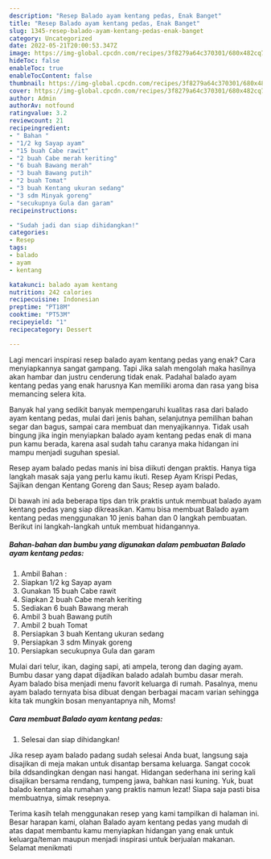 ```yaml
---
description: "Resep Balado ayam kentang pedas, Enak Banget"
title: "Resep Balado ayam kentang pedas, Enak Banget"
slug: 1345-resep-balado-ayam-kentang-pedas-enak-banget
category: Uncategorized
date: 2022-05-21T20:00:53.347Z
image: https://img-global.cpcdn.com/recipes/3f8279a64c370301/680x482cq70/balado-ayam-kentang-pedas-foto-resep-utama.jpg
hideToc: false
enableToc: true
enableTocContent: false
thumbnail: https://img-global.cpcdn.com/recipes/3f8279a64c370301/680x482cq70/balado-ayam-kentang-pedas-foto-resep-utama.jpg
cover: https://img-global.cpcdn.com/recipes/3f8279a64c370301/680x482cq70/balado-ayam-kentang-pedas-foto-resep-utama.jpg
author: Admin
authorAv: notfound
ratingvalue: 3.2
reviewcount: 21
recipeingredient:
- " Bahan "
- "1/2 kg Sayap ayam"
- "15 buah Cabe rawit"
- "2 buah Cabe merah keriting"
- "6 buah Bawang merah"
- "3 buah Bawang putih"
- "2 buah Tomat"
- "3 buah Kentang ukuran sedang"
- "3 sdm Minyak goreng"
- "secukupnya Gula dan garam"
recipeinstructions:

- "Sudah jadi dan siap dihidangkan!"
categories:
- Resep
tags:
- balado
- ayam
- kentang

katakunci: balado ayam kentang 
nutrition: 242 calories
recipecuisine: Indonesian
preptime: "PT18M"
cooktime: "PT53M"
recipeyield: "1"
recipecategory: Dessert

---
```



Lagi mencari inspirasi resep balado ayam kentang pedas yang enak? Cara menyiapkannya sangat gampang. Tapi Jika salah mengolah maka hasilnya akan hambar dan justru cenderung tidak enak. Padahal balado ayam kentang pedas yang enak harusnya Kan memiliki aroma dan rasa yang bisa memancing selera kita.


Banyak hal yang sedikit banyak mempengaruhi kualitas rasa dari balado ayam kentang pedas, mulai dari jenis bahan, selanjutnya pemilihan bahan segar dan bagus, sampai cara membuat dan menyajikannya. Tidak usah bingung jika ingin menyiapkan balado ayam kentang pedas enak di mana pun kamu berada, karena asal sudah tahu caranya maka hidangan ini mampu menjadi suguhan spesial.

Resep ayam balado pedas manis ini bisa diikuti dengan praktis. Hanya tiga langkah masak saja yang perlu kamu ikuti. Resep Ayam Krispi Pedas, Sajikan dengan Kentang Goreng dan Saus; Resep ayam balado.


Di bawah ini ada beberapa tips dan trik praktis untuk membuat balado ayam kentang pedas yang siap dikreasikan. Kamu bisa membuat Balado ayam kentang pedas menggunakan 10 jenis bahan dan 0 langkah pembuatan. Berikut ini langkah-langkah untuk membuat hidangannya.

<!--inarticleads1-->

##### Bahan-bahan dan bumbu yang digunakan dalam pembuatan Balado ayam kentang pedas:

1. Ambil  Bahan :
1. Siapkan 1/2 kg Sayap ayam
1. Gunakan 15 buah Cabe rawit
1. Siapkan 2 buah Cabe merah keriting
1. Sediakan 6 buah Bawang merah
1. Ambil 3 buah Bawang putih
1. Ambil 2 buah Tomat
1. Persiapkan 3 buah Kentang ukuran sedang
1. Persiapkan 3 sdm Minyak goreng
1. Persiapkan secukupnya Gula dan garam


Mulai dari telur, ikan, daging sapi, ati ampela, terong dan daging ayam. Bumbu dasar yang dapat dijadikan balado adalah bumbu dasar merah. Ayam balado bisa menjadi menu favorit keluarga di rumah. Pasalnya, menu ayam balado ternyata bisa dibuat dengan berbagai macam varian sehingga kita tak mungkin bosan menyantapnya nih, Moms! 

<!--inarticleads2-->

##### Cara membuat Balado ayam kentang pedas:


1. Selesai dan siap dihidangkan!

Jika resep ayam balado padang sudah selesai Anda buat, langsung saja disajikan di meja makan untuk disantap bersama keluarga. Sangat cocok bila ddsandingkan dengan nasi hangat. Hidangan sederhana ini sering kali disajikan bersama rendang, tumpeng jawa, bahkan nasi kuning. Yuk, buat balado kentang ala rumahan yang praktis namun lezat! Siapa saja pasti bisa membuatnya, simak resepnya. 

Terima kasih telah menggunakan resep yang kami tampilkan di halaman ini. Besar harapan kami, olahan Balado ayam kentang pedas yang mudah di atas dapat membantu kamu menyiapkan hidangan yang enak untuk keluarga/teman maupun menjadi inspirasi untuk berjualan makanan. Selamat menikmati
